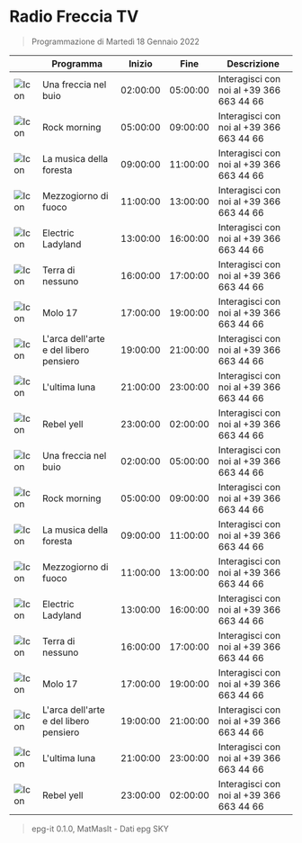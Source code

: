 # Radio Freccia TV
> Programmazione di Martedì 18 Gennaio 2022

||Programma|Inizio|Fine|Descrizione|
|---|---|---|---|---|
|![Icon]()|Una freccia nel buio|02:00:00|05:00:00|Interagisci con noi al +39 366 663 44 66
|![Icon]()|Rock morning|05:00:00|09:00:00|Interagisci con noi al +39 366 663 44 66
|![Icon]()|La musica della foresta|09:00:00|11:00:00|Interagisci con noi al +39 366 663 44 66
|![Icon]()|Mezzogiorno di fuoco|11:00:00|13:00:00|Interagisci con noi al +39 366 663 44 66
|![Icon]()|Electric Ladyland|13:00:00|16:00:00|Interagisci con noi al +39 366 663 44 66
|![Icon]()|Terra di nessuno|16:00:00|17:00:00|Interagisci con noi al +39 366 663 44 66
|![Icon]()|Molo 17|17:00:00|19:00:00|Interagisci con noi al +39 366 663 44 66
|![Icon]()|L&#039;arca dell&#039;arte e del libero pensiero|19:00:00|21:00:00|Interagisci con noi al +39 366 663 44 66
|![Icon]()|L&#039;ultima luna|21:00:00|23:00:00|Interagisci con noi al +39 366 663 44 66
|![Icon]()|Rebel yell|23:00:00|02:00:00|Interagisci con noi al +39 366 663 44 66
|![Icon]()|Una freccia nel buio|02:00:00|05:00:00|Interagisci con noi al +39 366 663 44 66
|![Icon]()|Rock morning|05:00:00|09:00:00|Interagisci con noi al +39 366 663 44 66
|![Icon]()|La musica della foresta|09:00:00|11:00:00|Interagisci con noi al +39 366 663 44 66
|![Icon]()|Mezzogiorno di fuoco|11:00:00|13:00:00|Interagisci con noi al +39 366 663 44 66
|![Icon]()|Electric Ladyland|13:00:00|16:00:00|Interagisci con noi al +39 366 663 44 66
|![Icon]()|Terra di nessuno|16:00:00|17:00:00|Interagisci con noi al +39 366 663 44 66
|![Icon]()|Molo 17|17:00:00|19:00:00|Interagisci con noi al +39 366 663 44 66
|![Icon]()|L&#039;arca dell&#039;arte e del libero pensiero|19:00:00|21:00:00|Interagisci con noi al +39 366 663 44 66
|![Icon]()|L&#039;ultima luna|21:00:00|23:00:00|Interagisci con noi al +39 366 663 44 66
|![Icon]()|Rebel yell|23:00:00|02:00:00|Interagisci con noi al +39 366 663 44 66



 > epg-it 0.1.0, MatMasIt - Dati epg SKY